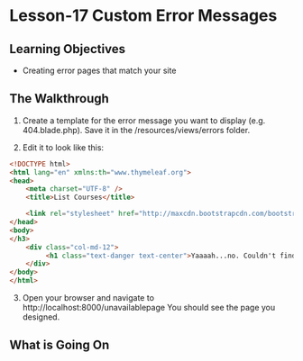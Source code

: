 <!-- enter lesson number and title below separated by hyphen-->
# Lesson-17 Custom Error Messages
## Learning Objectives
- Creating error pages that match your site 

## The Walkthrough

1. Create a template for the error message you want to display (e.g. 404.blade.php).
Save it in the /resources/views/errors folder.

2. Edit it to look like this: 
``` html
<!DOCTYPE html>
<html lang="en" xmlns:th="www.thymeleaf.org">
<head>
    <meta charset="UTF-8" />
    <title>List Courses</title>

    <link rel="stylesheet" href="http://maxcdn.bootstrapcdn.com/bootstrap/3.3.7/css/bootstrap.min.css" integrity="sha384-BVYiiSIFeK1dGmJRAkycuHAHRg32OmUcww7on3RYdg4Va+PmSTsz/K68vbdEjh4u" crossorigin="anonymous"/>
</head>
<body>
</h3>
    <div class="col-md-12">
         <h1 class="text-danger text-center">Yaaaah...no. Couldn't find your page.</h1>
    </div>
</body>
</html>
```

3. Open your browser and navigate to http://localhost:8000/unavailablepage 
You should see the page you designed. 


## What is Going On
